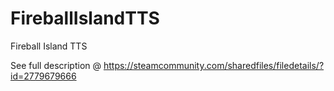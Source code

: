 # FireballIslandTTS
Fireball Island TTS

See full description @ https://steamcommunity.com/sharedfiles/filedetails/?id=2779679666
